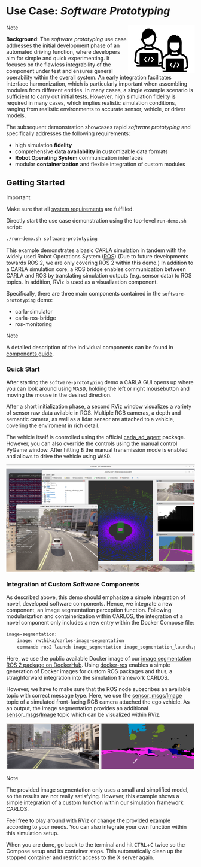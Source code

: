 # Use Case: *Software Prototyping*
<img src="../utils/images/software-prototyping-icon.png" height=130 align="right">

>[!NOTE]
> **Background**: The *software prototyping* use case addresses the initial development phase of an automated driving function, where developers aim for simple and quick experimenting. It focuses on the flawless integrability of the component under test and ensures general operability within the overall system. An early integration facilitates interface harmonization, which is particularly important when assembling modules from different entities. In many cases, a single example scenario is sufficient to carry out initial tests. However, high simulation fidelity is required in many cases, which implies realistic simulation conditions, ranging from realistic environments to accurate sensor, vehicle, or driver models.

The subsequent demonstration showcases rapid *software prototyping* and specifically addresses the following requirements:
- high simulation **fidelity**
- comprehensive **data availability** in customizable data formats
- **Robot Operating System** communication interfaces
- modular **containerization** and flexible integration of custom modules

## Getting Started

> [!IMPORTANT]  
> Make sure that all [system requirements](../utils/requirements.md) are fulfilled.

Directly start the use case demonstration using the top-level `run-demo.sh` script:

```bash
./run-demo.sh software-prototyping
```

This example demonstrates a basic CARLA simulation in tandem with the widely used Robot Operations System ([ROS](https://www.ros.org/)).(Due to future developments towards ROS 2, we are only covering ROS 2 within this demo.) In addition to a CARLA simulation core, a ROS bridge enables communication between CARLA and ROS by translating simulation outputs (e.g. sensor data) to ROS topics. In addition, RViz is used as a visualization component.

Specifically, there are three main components contained in the `software-prototyping` demo:
- carla-simulator
- carla-ros-bridge
- ros-monitoring

> [!NOTE]
> A detailed description of the individual components can be found in [components guide](../utils/components.md).

### Quick Start
After starting the `software-prototyping` demo a CARLA GUI opens up where you can look around using <kbd>W</kbd><kbd>A</kbd><kbd>S</kbd><kbd>D</kbd>, holding the left or right mousebutton and moving the mouse in the desired direction. 

After a short initialization phase, a second RViz window visualizes a variety of sensor raw data avilable in ROS. Multiple RGB cameras, a depth and semantic camera, as well as a lidar sensor are attached to a vehicle, covering the enviroment in rich detail. 

The vehicle itself is controlled using the official [carla_ad_agent](https://github.com/carla-simulator/ros-bridge/tree/master/carla_ad_agent) package. However, you can also override the controls using the manual control PyGame window. After hitting <kbd>B</kbd> the manual transmission mode is enabled and allows to drive the vehicle using <kbd>W</kbd><kbd>A</kbd><kbd>S</kbd><kbd>D</kbd>.

<img src="../utils/images/software-prototyping.png" width=800 align="center">

### Integration of Custom Software Components
As described above, this demo should emphasize a simple integration of novel, developed software components. Hence, we integrate a new component, an image segmentation perception function. Following modularization and containerization within CARLOS, the integration of a novel component only includes a new entry within the Docker Compose file:
```bash
image-segmentation:
    image: rwthika/carlos-image-segmentation
    command: ros2 launch image_segmentation image_segmentation_launch.py image_topic:=/carla/ego_vehicle/rgb_front/image
```


Here, we use the public available Docker image of our [image segmentation ROS 2 package on DockerHub](https://hub.docker.com/r/rwthika/carlos-image-segmentation). Using [docker-ros](https://github.com/ika-rwth-aachen/docker-ros) enables a simple generation of Docker images for custom ROS packages and thus, a straighforward integration into the simulation framework CARLOS. 

However, we have to make sure that the ROS node subscribes an available topic with correct message type. Here, we use the [sensor_msgs/Image](https://github.com/ros/common_msgs/blob/noetic-devel/sensor_msgs/msg/Image.msg) topic of a simulated front-facing RGB camera attached the ego vehicle. As an output, the image segmentation provides an additional [sensor_msgs/Image](https://github.com/ros/common_msgs/blob/noetic-devel/sensor_msgs/msg/Image.msg) topic which can be visualized within RViz.

<img src="../utils/images/image-segmentation.png" width=800 align="center">

> [!NOTE]
> The provided image segmentation only uses a small and simplified model, so the results are not really satisfying. However, this example shows a simple integration of a custom function within our simulation framework CARLOS.

Feel free to play around with RViz or change the provided example according to your needs. You can also integrate your own function within this simulation setup. 

When you are done, go back to the terminal and hit <kbd>CTRL</kbd>+<kbd>C</kbd> twice so the Compose setup and its container stops. This automatically clean up the stopped container and restrict access to the X server again.